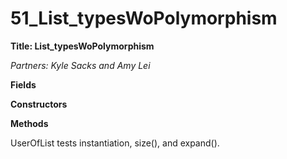 # 51_List_typesWoPolymorphism
**Title: List_typesWoPolymorphism**

*Partners: Kyle Sacks and Amy Lei*



**Fields**




**Constructors**



**Methods** 

UserOfList tests instantiation, size(), and expand().
